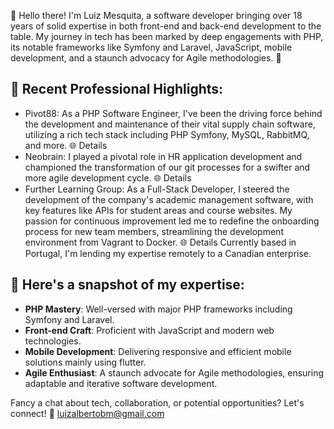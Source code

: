 👋 Hello there! I'm Luiz Mesquita, a software developer bringing over 18 years of solid expertise in both front-end and back-end development to the table. My journey in tech has been marked by deep engagements with PHP, its notable frameworks like Symfony and Laravel, JavaScript, mobile development, and a staunch advocacy for Agile methodologies. 🚀

## 📌 Recent Professional Highlights:

- Pivot88: As a PHP Software Engineer, I've been the driving force behind the development and maintenance of their vital supply chain software, utilizing a rich tech stack including PHP Symfony, MySQL, RabbitMQ, and more. 🌐 Details
- Neobrain: I played a pivotal role in HR application development and championed the transformation of our git processes for a swifter and more agile development cycle. 🌐 Details
- Further Learning Group: As a Full-Stack Developer, I steered the development of the company's academic management software, with key features like APIs for student areas and course websites. My passion for continuous improvement led me to redefine the onboarding process for new team members, streamlining the development environment from Vagrant to Docker. 🌐 Details
Currently based in Portugal, I'm lending my expertise remotely to a Canadian enterprise.

## 💼 Here's a snapshot of my expertise:

- **PHP Mastery**: Well-versed with major PHP frameworks including Symfony and Laravel.
- **Front-end Craft**: Proficient with JavaScript and modern web technologies.
- **Mobile Development**: Delivering responsive and efficient mobile solutions mainly using flutter.
- **Agile Enthusiast**: A staunch advocate for Agile methodologies, ensuring adaptable and iterative software development.

Fancy a chat about tech, collaboration, or potential opportunities? Let's connect! 🔗 luizalbertobm@gmail.com
<!---
luizalbertobm/luizalbertobm is a ✨ special ✨ repository because its `README.md` (this file) appears on your GitHub profile.
You can click the Preview link to take a look at your changes.
--->
